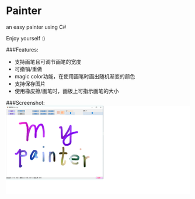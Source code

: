 # Painter
an easy painter using C#

Enjoy yourself :)

###Features: 
- 支持画笔且可调节画笔的宽度
- 可撤销/重做
- magic color功能，在使用画笔时画出随机渐变的颜色
- 支持保存图片
- 使用橡皮擦/画笔时，画板上可指示画笔的大小

###Screenshot:
![image](https://github.com/KaitoHH/Painter/blob/master/screenshots.png)

